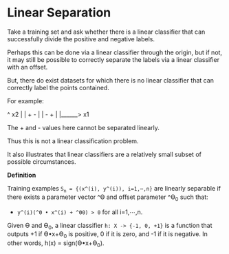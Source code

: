 # Linear Separation

Take a training set and ask whether there is a linear classifier that can successfully divide the positive and negative labels.

Perhaps this can be done via a linear classifier through the origin, but if not, it may still be possible to correctly separate the labels via a linear classifier with an offset.

But, there do exist datasets for which there is no linear classifier that can correctly label the points contained.

For example:

^ x2
|
| \+ \-
|
| \- \+
|
|\_\_\_\_\_\_> x1

The + and - values here cannot be separated linearly.

Thus this is not a linear classification problem.

It also illustrates that linear classifiers are a relatively small subset of possible circumstances.

**Definition**

Training examples `S`<sub>`n`</sub>` = {(x^(i), y^(i)), i=1,⋯,n}` are linearly separable if there exists a parameter vector ^ϴ and offset parameter ^ϴ<sub>0</sub> such that:

- `y^(i)(^ϴ • x^(i) + ^ϴ0) > 0` for all i=1,⋯,n.

Given ϴ and ϴ<sub>0</sub>, a linear classifier `h: X -> {-1, 0, +1}` is a function that outputs +1 if ϴ•x+ϴ<sub>0</sub> is positive, 0 if it is zero, and -1 if it is negative. In other words, h(x) = sign(ϴ•x+ϴ<sub>0</sub>).
